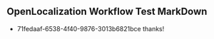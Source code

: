 ## OpenLocalization Workflow Test MarkDown
* 71fedaaf-6538-4f40-9876-3013b6821bce 
thanks!<!--HONumber=Mar16_HO2-->
